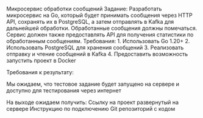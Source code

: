 Микросервис обработки сообщений
Задание:
Разработать микросервис на Go, который будет принимать сообщения через HTTP API, сохранять их в PostgreSQL, а затем отправлять в Kafka для дальнейшей обработки. Обработанные сообщения должны помечаться. Сервис должен также предоставлять API для получения статистики по обработанным сообщениям.
Требования:
	1.	Использовать Go 1.20+
	2.	Использовать PostgreSQL для хранения сообщений
	3.	Реализовать отправку и чтение сообщений в Kafka
	4.	Предоставить возможность запустить проект в Docker

Требования к результату:

Мы ожидаем, что тестовое задание будет запущено на сервере и доступно для тестирования через интернет

На выходе ожидаем получить:
Ссылку на проект развернутый на сервере
Инструкцию по подключению
Git репозиторий с кодом
